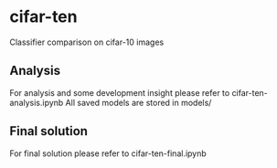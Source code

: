 # cifar-ten
 Classifier comparison on cifar-10 images

## Analysis
 For analysis and some development insight please refer to cifar-ten-analysis.ipynb
 All saved models are stored in models/
 
## Final solution
 For final solution please refer to cifar-ten-final.ipynb